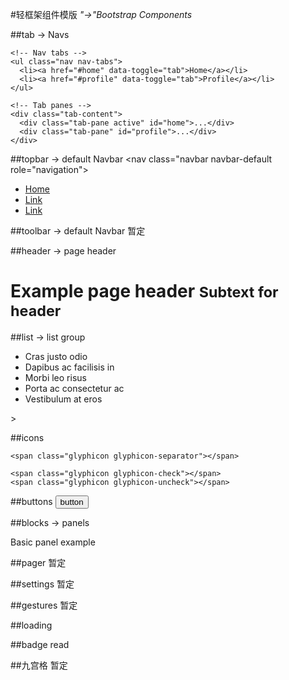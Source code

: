 #轻框架组件模版
<em>"->"Bootstrap Components</em>

##tab -> Navs

	<!-- Nav tabs -->
	<ul class="nav nav-tabs">
	  <li><a href="#home" data-toggle="tab">Home</a></li>
	  <li><a href="#profile" data-toggle="tab">Profile</a></li>
	</ul>
	
	<!-- Tab panes -->
	<div class="tab-content">
	  <div class="tab-pane active" id="home">...</div>
	  <div class="tab-pane" id="profile">...</div>
	</div>

##topbar -> default Navbar 
   	<nav class="navbar navbar-default role="navigation">
        <div class="collapse navbar-collapse">
          <ul class="nav navbar-nav">
            <li class="active"><a href="#">Home</a></li>
            <li><a href="#">Link</a></li>
            <li><a href="#">Link</a></li>
          </ul>
        </div>
  	</nav>


##toolbar -> default Navbar 
   	暂定


##header -> page header
   	<div class="page-header">
	  <h1>Example page header <small>Subtext for header</small></h1>
	</div>


##list -> list group
   	<ul class="list-group">
	  <li class="list-group-item">Cras justo odio</li>
	  <li class="list-group-item">Dapibus ac facilisis in</li>
	  <li class="list-group-item">Morbi leo risus</li>
	  <li class="list-group-item">Porta ac consectetur ac</li>
	  <li class="list-group-item">Vestibulum at eros</li>
	</ul>>	


##icons 
   	<span class="glyphicon glyphicon-chevron-down"></span>
	<span class="glyphicon glyphicon-chevron-right"></span>

	<span class="glyphicon glyphicon-separator"></span>

	<span class="glyphicon glyphicon-check"></span>
	<span class="glyphicon glyphicon-uncheck"></span>

##buttons 
   	<button type="button" class="btn btn-default">button</button>

##blocks -> panels
	<div class="panel panel-default">
	  <div class="panel-body">
	    Basic panel example
	  </div>
	</div>

##pager 
	暂定

##settings
	暂定

##gestures
	暂定


##loading
	<div class="loading"></div>

##badge
	<span class="badge">read</span>

##九宫格
	暂定